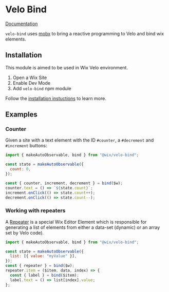 # Velo Bind
[Documentation](https://wix-incubator.github.io/velo)


`velo-bind` uses [mobx](https://www.npmjs.com/package/mobx) to bring a reactive programming to Velo and bind wix elements.

## Installation

This module is aimed to be used in Wix Velo environment.

1. Open a Wix Site
2. Enable Dev Mode
3. Add `velo-bind` npm module

Follow the [installation instuctions](https://support.wix.com/en/article/velo-working-with-npm-packages) to learn more.

## Examples

### Counter

Given a site with a text element with the ID `#counter`, a `#decrement` and `#increment` buttons:

```js
import { makeAutoObservable, bind } from "@wix/velo-bind";

const state = makeAutoObservable({
  count: 0,
});

const { counter, increment, decrement } = bind($w);
counter.text = () => `${state.count}`;
increment.onClick(() => state.count++);
decrement.onClick(() => state.count--);
```

### Working with repeaters
A [Repeater](https://www.wix.com/velo/reference/$w/repeater) is a special Wix Editor Element which is responsible for generating a list of elements from either a data-set (dynamic) or an array set by Velo code).

```js
import { makeAutoObservable, bind } from "@wix/velo-bind";

const state = makeAutoObservable({
  list: [{ value: "myValue" }],
});
const { repeater } = bind($w);
repeater.item = ($item, data, index) => {
  const { label } = bind($item);
  label.text = () => list[index].value;
};
```
